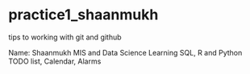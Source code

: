 # practice1_shaanmukh
tips to working with git and github

Name: Shaanmukh
MIS and Data Science
Learning SQL, R and Python
TODO list, Calendar, Alarms 
